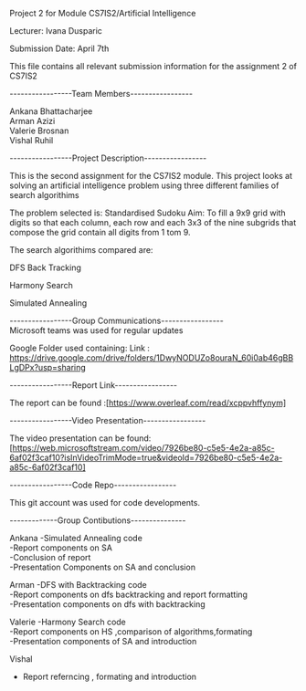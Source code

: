 Project 2 for Module CS7IS2/Artificial Intelligence   

Lecturer: Ivana Dusparic   

Submission Date: April 7th 



This file contains all relevant submission information for the assignment 2 of CS7IS2  

-----------------Team Members-----------------  

Ankana Bhattacharjee  
Arman Azizi  
Valerie Brosnan  
Vishal Ruhil  

-----------------Project Description-----------------

This is the second assignment for the CS7IS2 module. This project looks at solving an artificial intelligence problem using three different families of search algorithims

The problem selected is: Standardised Sudoku
Aim: To fill a 9x9 grid with digits so that each column, each row and each 3x3 of the nine subgrids that compose the grid contain all digits from 1 tom 9. 

The search algorithims compared are: 

DFS Back Tracking 

Harmony Search 

Simulated Annealing 


-----------------Group Communications-----------------  
Microsoft teams was used for regular updates


Google Folder used containing:
Link : https://drive.google.com/drive/folders/1DwyNODUZo8ouraN_60i0ab46gBBLgDPx?usp=sharing 



-----------------Report Link-----------------  

The report can be found :[https://www.overleaf.com/read/xcppvhffynym]

-----------------Video Presentation-----------------  
 
The video presentation can be found: [https://web.microsoftstream.com/video/7926be80-c5e5-4e2a-a85c-6af02f3caf10?isInVideoTrimMode=true&videoId=7926be80-c5e5-4e2a-a85c-6af02f3caf10]


-----------------Code Repo-----------------

This git account was used for code developments.


-------------Group Contibutions---------------


Ankana
-Simulated Annealing code <br />
-Report components on SA <br />
-Conclusion of report <br />
-Presentation Components on SA and conclusion <br />



Arman 
-DFS with Backtracking code <br />
-Report components on dfs backtracking and report formatting<br />
-Presentation components on dfs with backtracking<br />


Valerie
-Harmony Search code<br />
-Report components on HS ,comparison of algorithms,formating  <br />
-Presentation components of SA and introduction <br />


Vishal 
- Report referncing , formating and introduction 


        
